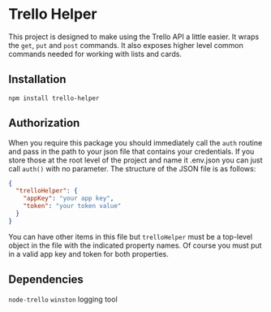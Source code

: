 # Trello Helper

This project is designed to make using the Trello API a little easier. It wraps the `get`, `put` and `post`
commands. It also exposes higher level common commands needed for working with lists and cards.  

## Installation

`npm install trello-helper`

## Authorization

When you require this package you should immediately call the `auth` routine and pass in the path to your json file that contains your credentials. If you store those at the root level of the project and name it .env.json you can just call `auth()` with no parameter. The structure of the JSON file is as follows:

```JSON
{
  "trelloHelper": {
    "appKey": "your app key",
    "token": "your token value"
  }
}
```

You can have other items in this file but `trelloHelper` must be a top-level object in the file with the indicated property names. Of course you must put in a valid app key and token for both properties.  

## Dependencies

`node-trello` 
`winston` logging tool
